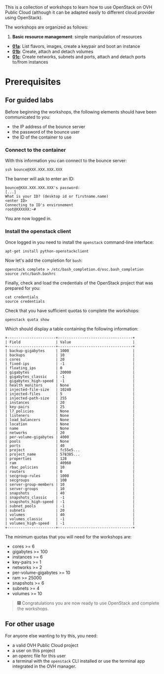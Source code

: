 This is a collection of workshops to learn how to use OpenStack on OVH Public Cloud (although it can be adapted easily to different cloud provider using OpenStack).

The workshops are organized as follows:
1. **Basic resource management**: simple manipulation of resources
  - [**01a**](01_manage_resources_basic/01a_boot_instances.md): List flavors, images, create a keypair and boot an instance
  - [**01b**](01_manage_resources_basic/01b_create_volumes.md): Create, attach and detach volumes
  - [**01c**](01_manage_resources_basic/01c_create_private_network_and_ports.md): Create networks, subnets and ports, attach and detach ports to/from instances


# Prerequisites
## For guided labs
Before beginning the workshops, the following elements should have been communicated to you:
- the IP address of the bounce server
- the password of the bounce user
- the ID of the container to use

### Connect to the container
With this information you can connect to the bounce server:
```shell
ssh bounce@XXX.XXX.XXX.XXX
```

The banner will ask to enter an ID:
```shell
bounce@XXX.XXX.XXX.XXX's password:
[...]
What is your ID? (desktop id or firstname.name)
<enter ID>
Connecting to ID's environement
root@XXXXXX:~#
```

You are now logged in.

### Install the openstack client
Once logged in you need to install the `openstack` command-line interface:
```shell
apt-get install python-openstackclient
```

Now let's add the completion for `bash`:
```shell
openstack complete > /etc/bash_completion.d/osc.bash_completion
source /etc/bash.bashrc
```

Finally, check and load the credentials of the OpenStack project that was prepared for you:
```shell
cat credentials
source credentials
```

Check that you have sufficient quotas to complete the workshops:
```shell
openstack quota show
```

Which should display a table containing the following information:
```
+----------------------+----------------------------------+
| Field                | Value                            |
+----------------------+----------------------------------+
| backup-gigabytes     | 1000                             |
| backups              | 10                               |
| cores                | 20                               |
| fixed-ips            | -1                               |
| floating_ips         | 0                                |
| gigabytes            | 20000                            |
| gigabytes_classic    | -1                               |
| gigabytes_high-speed | -1                               |
| health_monitors      | None                             |
| injected-file-size   | 10240                            |
| injected-files       | 5                                |
| injected-path-size   | 255                              |
| instances            | 20                               |
| key-pairs            | 25                               |
| l7_policies          | None                             |
| listeners            | None                             |
| load_balancers       | None                             |
| location             | None                             |
| name                 | None                             |
| networks             | 20                               |
| per-volume-gigabytes | 4000                             |
| pools                | None                             |
| ports                | 40                               |
| project              | fc55e5...                        |
| project_name         | 578385...                        |
| properties           | 128                              |
| ram                  | 40960                            |
| rbac_policies        | 10                               |
| routers              | 0                                |
| secgroup-rules       | 1000                             |
| secgroups            | 100                              |
| server-group-members | 10                               |
| server-groups        | 10                               |
| snapshots            | 40                               |
| snapshots_classic    | -1                               |
| snapshots_high-speed | -1                               |
| subnet_pools         | -1                               |
| subnets              | 20                               |
| volumes              | 40                               |
| volumes_classic      | -1                               |
| volumes_high-speed   | -1                               |
+----------------------+----------------------------------+
```

The minimum quotas that you will need for the workshops are:
- cores >= 6
- gigabytes >= 100
- instances >= 6
- key-pairs >= 1
- networks >= 2
- per-volume-gigabytes >= 10
- ram >= 25000
- snapshots >= 6
- subnets >= 4
- volumes >= 10


> :fireworks: Congratulations you are now ready to use OpenStack and complete the workshops.


## For other usage
For anyone else wanting to try this, you need:
- a valid OVH Public Cloud project
- a user on this project
- an openrc file for this user
- a terminal with the `openstack` CLI installed or use the terminal app integrated in the OVH manager.
